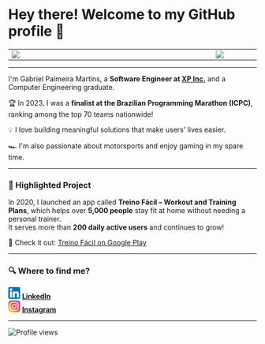 # Hey there! Welcome to my GitHub profile 🙌

<p align="center">
  <table>
    <tr>
      <td><img width="400px" align="left" src="https://github-readme-stats.vercel.app/api/top-langs/?username=GabriPalmyro&hide=html&layout=compact&theme=buefy" /></td>
      <td><img width="495px" align="left" src="https://github-readme-stats.vercel.app/api?username=GabriPalmyro&theme=buefy"/></td>
    </tr>   
  </table>
</p>  

---

I'm Gabriel Palmeira Martins, a **Software Engineer at [XP Inc.](https://www.xpi.com.br/)** and a Computer Engineering graduate.

🏆 In 2023, I was a **finalist at the Brazilian Programming Marathon (ICPC)**, ranking among the top 70 teams nationwide!

💡 I love building meaningful solutions that make users' lives easier.

🏎️ I'm also passionate about motorsports and enjoy gaming in my spare time.

---

### 🚀 Highlighted Project

In 2020, I launched an app called **Treino Fácil – Workout and Training Plans**, which helps over **5,000 people** stay fit at home without needing a personal trainer.  
It serves more than **200 daily active users** and continues to grow!

📲 Check it out: [Treino Fácil on Google Play](https://play.google.com/store/apps/details?id=br.com.palmyro.treino_facil)

---

### 🔍 Where to find me?

[<img src="https://github.com/GabriPalmyro/GabriPalmyro/blob/main/linkedin.png" width="24">](https://www.linkedin.com/in/gabriel-palmyro/) [**LinkedIn**](https://www.linkedin.com/in/gabriel-palmyro/)  
[<img src="https://github.com/GabriPalmyro/GabriPalmyro/blob/main/instagra.png" width="24">](https://www.instagram.com/palmyro_ga/) [**Instagram**](https://www.instagram.com/palmyro_ga/)

---

![Profile views](https://komarev.com/ghpvc/?username=GabriPalmyro&color=green)
